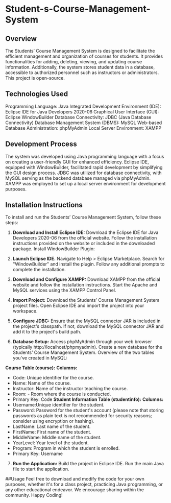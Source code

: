 # Student-s-Course-Management-System

## Overview
The Students’ Course Management System is designed to facilitate the efficient management and organization of courses for students. It provides functionalities for adding, deleting, viewing, and updating course information. Additionally, the system stores student data in a database, accessible to authorized personnel such as instructors or administrators. This project is open-source.

## Technologies Used
Programming Language: Java
Integrated Development Environment (IDE): Eclipse IDE for Java Developers 2020-06
Graphical User Interface (GUI): Eclipse WindowBuilder
Database Connectivity: JDBC (Java Database Connectivity)
Database Management System (DBMS): MySQL
Web-based Database Administration: phpMyAdmin
Local Server Environment: XAMPP

## Development Process
The system was developed using Java programming language with a focus on creating a user-friendly GUI for enhanced efficiency. Eclipse IDE, equipped with WindowBuilder, facilitated rapid development by simplifying the GUI design process. JDBC was utilized for database connectivity, with MySQL serving as the backend database managed via phpMyAdmin. XAMPP was employed to set up a local server environment for development purposes.

## Installation Instructions
To install and run the Students’ Course Management System, follow these steps:

1. **Download and Install Eclipse IDE:** Download the Eclipse IDE for Java Developers 2020-06 from the official website.
Follow the installation instructions provided on the website or included in the downloaded package.
Install WindowBuilder Plugin:

2. **Launch Eclipse IDE.**
Navigate to Help > Eclipse Marketplace.
Search for "WindowBuilder" and install the plugin.
Follow any additional prompts to complete the installation.


3. **Download and Configure XAMPP:**
Download XAMPP from the official website and follow the installation instructions.
Start the Apache and MySQL services using the XAMPP Control Panel.


4. **Import Project:** Download the Students’ Course Management System project files.
Open Eclipse IDE and import the project into your workspace.

5. **Configure JDBC:**
Ensure that the MySQL connector JAR is included in the project's classpath.
If not, download the MySQL connector JAR and add it to the project's build path.


6. **Database Setup:**
Access phpMyAdmin through your web browser (typically http://localhost/phpmyadmin).
Create a new database for the Students’ Course Management System.
Overview of the two tables you've created in MySQL:

**Course Table (course):**
**Columns:**
 - Code:  Unique identifier for the course.
 - Name: Name of the course.
 - Instructor:  Name of the instructor teaching the course.
 - Room:  - Room where the course is conducted.
  - Primary Key: Code
**Student Information Table (studentinfo):**
**Columns:**
 - Username:Unique identifier for the student.
 - Password: Password for the student's account (please note that storing passwords as plain text is not recommended for security reasons; consider using encryption or hashing).
 - LastName:  Last name of the student.
 - FirstName:  First name of the student.
 - MiddleName: Middle name of the student.
 - YearLevel: Year level of the student.
 - Program: Program in which the student is enrolled.
  - Primary Key: Username

7. **Run the Application:** Build the project in Eclipse IDE. 
Run the main Java file to start the application.

##Usage
Feel free to download and modify the code for your own purposes, whether it's for a class project, practicing Java programming, or any other educational endeavor. We encourage sharing within the community. Happy Coding!
